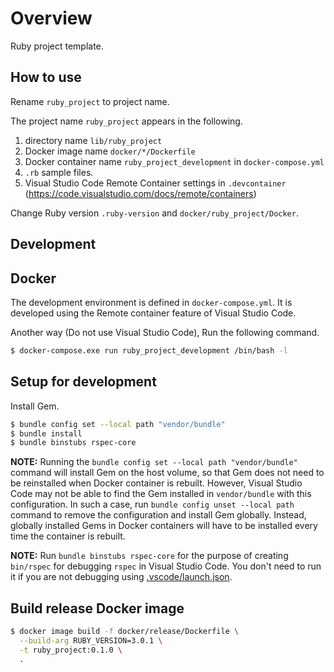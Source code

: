 # Overview

Ruby project template.

## How to use

Rename `ruby_project` to project name.

The project name `ruby_project` appears in the following.

1. directory name `lib/ruby_project`
2. Docker image name `docker/*/Dockerfile`
3. Docker container name `ruby_project_development` in `docker-compose.yml`
4. `.rb` sample files.
5. Visual Studio Code Remote Container settings in `.devcontainer` (https://code.visualstudio.com/docs/remote/containers)

Change Ruby version `.ruby-version` and `docker/ruby_project/Docker`.

## Development

## Docker

The development environment is defined in `docker-compose.yml`.
It is developed using the Remote container feature of Visual Studio Code.

Another way (Do not use Visual Studio Code), Run the following command.

```bash
$ docker-compose.exe run ruby_project_development /bin/bash -l
```

## Setup for development

Install Gem.

```bash
$ bundle config set --local path "vendor/bundle"
$ bundle install
$ bundle binstubs rspec-core
```

**NOTE:** Running the `bundle config set --local path "vendor/bundle"` command
will install Gem on the host volume, so that Gem does not need to be reinstalled
when Docker container is rebuilt.
However, Visual Studio Code may not be able to find the Gem installed in
`vendor/bundle` with this configuration. In such a case, run
`bundle config unset --local path` command to remove the configuration and
install Gem globally. Instead, globally installed Gems in Docker containers will
have to be installed every time the container is rebuilt.

**NOTE:** Run `bundle binstubs rspec-core` for the purpose of creating
`bin/rspec` for debugging `rspec` in Visual Studio Code.
You don't need to run it if you are not debugging using
[.vscode/launch.json](.vscode/launch.json).

## Build release Docker image

```bash
$ docker image build -f docker/release/Dockerfile \
  --build-arg RUBY_VERSION=3.0.1 \
  -t ruby_project:0.1.0 \
  .
```
